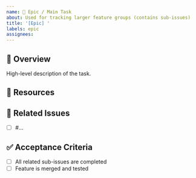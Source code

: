 ```yaml
---
name: 📘 Epic / Main Task
about: Used for tracking larger feature groups (contains sub-issues)
title: '[Epic] '
labels: epic
assignees:
---
```


## 📌 Overview

High-level description of the task.

## 🧳 Resources

[](url)

## 🔗 Related Issues

- [ ] #...

## ✅ Acceptance Criteria

- [ ] All related sub-issues are completed
- [ ] Feature is merged and tested
